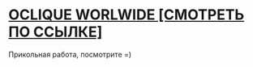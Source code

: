 # <a href="https://oleqq.github.com/oclique.com">OCLIQUE WORLWIDE [СМОТРЕТЬ ПО ССЫЛКЕ]</a>
Прикольная работа, посмотрите =)
